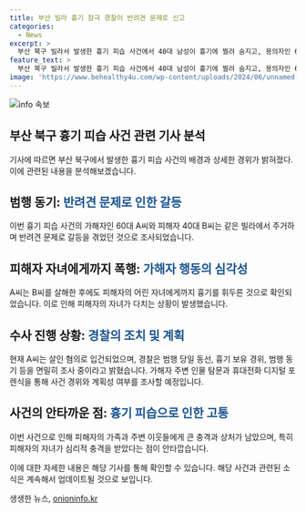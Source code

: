 ```yaml
---
title: 부산 빌라 흉기 참극 경찰이 반려견 문제로 신고
categories:
  - News
excerpt: >
  부산 북구 빌라서 발생한 흉기 피습 사건에서 40대 남성이 흉기에 찔려 숨지고, 용의자인 60대 남성은 자해로 의식불명 상태에 빠졌다. 두 이웃은 반려견 악취 문제로 갈등을 빚었는데, 용의자는 피해자의 자녀까지 흉기를 휘두른 것으로 확인됐다. 2019년부터 갈등이 시작되었고, 흉기 공격은 갈등의 클라이막스였다. 현재 용의자는 살인 혐의로 입건되고, 경찰은 범행 동기 등을 조사 중이다. (150자)
feature_text: >
  부산 북구 빌라서 발생한 흉기 피습 사건에서 40대 남성이 흉기에 찔려 숨지고, 용의자인 60대 남성은 자해로 의식불명 상태에 빠졌다. 두 이웃은 반려견 악취 문제로 갈등을 빚었는데, 용의자는 피해자의 자녀까지 흉기를 휘두른 것으로 확인됐다. 2019년부터 갈등이 시작되었고, 흉기 공격은 갈등의 클라이막스였다. 현재 용의자는 살인 혐의로 입건되고, 경찰은 범행 동기 등을 조사 중이다. (150자)
image: 'https://www.behealthy4u.com/wp-content/uploads/2024/06/unnamed-file.png'
---
```


<p><img src="https://www.behealthy4u.com/wp-content/uploads/2024/06/unnamed-file.png" alt="info 속보" /></p>

<h2 data-ke-size="size26">부산 북구 흉기 피습 사건 관련 기사 분석</h2>

<p data-ke-size="size16"></p>

<p>기사에 따르면 부산 북구에서 발생한 흉기 피습 사건의 배경과 상세한 경위가 밝혀졌다. 이에 관련된 내용을 분석해보겠습니다. </p>

<p data-ke-size="size16"></p>

<h2 data-ke-size="size24">범행 동기: <b><span style="color: #1a5490;">반려견 문제로 인한 갈등</span></b></h2>

<p data-ke-size="size16">이번 흉기 피습 사건의 가해자인 60대 A씨와 피해자 40대 B씨는 같은 빌라에서 주거하며 반려견 문제로 갈등을 겪었던 것으로 조사되었습니다.</p>

<p data-ke-size="size16"></p>

<h2 data-ke-size="size24">피해자 자녀에게까지 폭행: <b><span style="color: #1a5490;">가해자 행동의 심각성</span></b></h2>

<p data-ke-size="size16">A씨는 B씨를 살해한 후에도 피해자의 어린 자녀에게까지 흉기를 휘두른 것으로 확인되었습니다. 이로 인해 피해자의 자녀가 다치는 상황이 발생했습니다.</p>

<p data-ke-size="size16"></p>

<h2 data-ke-size="size24">수사 진행 상황: <b><span style="color: #1a5490;">경찰의 조치 및 계획</span></b></h2>

<p data-ke-size="size16">현재 A씨는 살인 혐의로 입건되었으며, 경찰은 범행 당일 동선, 흉기 보유 경위, 범행 동기 등을 면밀히 조사 중이라고 밝혔습니다. 가해자 주변 인물 탐문과 휴대전화 디지털 포렌식을 통해 사건 경위와 계획성 여부를 조사할 예정입니다.</p>

<p data-ke-size="size16"></p>

<h2 data-ke-size="size24">사건의 안타까운 점: <b><span style="color: #1a5490;">흉기 피습으로 인한 고통</span></b></h2>

<p data-ke-size="size16">이번 사건으로 인해 피해자의 가족과 주변 이웃들에게 큰 충격과 상처가 남았으며, 특히 피해자의 자녀가 심리적 충격을 받았다는 점이 안타깝습니다.</p>

<p data-ke-size="size16"></p>

<p>이에 대한 자세한 내용은 해당 기사를 통해 확인할 수 있습니다. 해당 사건과 관련된 소식은 계속해서 업데이트될 것으로 보입니다.</p>
생생한 뉴스, <a href="https://onioninfo.kr" rel="dofollow">onioninfo.kr</a>


